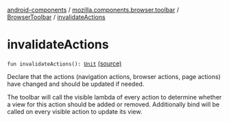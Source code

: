 [android-components](../../index.md) / [mozilla.components.browser.toolbar](../index.md) / [BrowserToolbar](index.md) / [invalidateActions](./invalidate-actions.md)

# invalidateActions

`fun invalidateActions(): `[`Unit`](https://kotlinlang.org/api/latest/jvm/stdlib/kotlin/-unit/index.html) [(source)](https://github.com/mozilla-mobile/android-components/blob/master/components/browser/toolbar/src/main/java/mozilla/components/browser/toolbar/BrowserToolbar.kt#L467)

Declare that the actions (navigation actions, browser actions, page actions) have changed and
should be updated if needed.

The toolbar will call the visible lambda of every action to determine whether a
view for this action should be added or removed. Additionally bind will be
called on every visible action to update its view.

